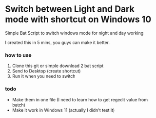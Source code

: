 # Switch between Light and Dark mode with shortcut on Windows 10
Simple Bat Script to switch windows mode for night and day working

I created this in 5 mins, you guys can make it better.

### how to use
1. Clone this git or simple download 2 bat script
2. Send to Desktop (create shortcut)
3. Run it when you need to switch

### todo
- Make them in one file (I need to learn how to get regedit value from batch)
- Make it work in Windows 11 (actually I didn't test it)
